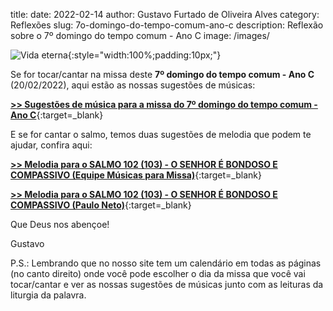 title: 
date: 2022-02-14
author: Gustavo Furtado de Oliveira Alves
category: Reflexões
slug: 7o-domingo-do-tempo-comum-ano-c
description: Reflexão sobre o 7º domingo do tempo comum - Ano C
image: /images/



![Vida eterna](/images/){:style="width:100%;padding:10px;"}



Se for tocar/cantar na missa deste **7º domingo do tempo comum - Ano C** (20/02/2022), aqui estão as nossas sugestões de músicas:

[**>> Sugestões de música para a missa do 7º domingo do tempo comum - Ano C**](https://musicasparamissa.com.br/sugestoes-para/7o-domingo-do-tempo-comum-ano-c){:target=\_blank}

E se for cantar o salmo, temos duas sugestões de melodia que podem te ajudar, confira aqui:

[**>> Melodia para o SALMO 102 (103) - O SENHOR É BONDOSO E COMPASSIVO (Equipe Músicas para Missa)**](https://musicasparamissa.com.br/musica/salmo-102-o-senhor-e/){:target=\_blank}

[**>> Melodia para o SALMO 102 (103) - O SENHOR É BONDOSO E COMPASSIVO (Paulo Neto)**](https://musicasparamissa.com.br/musica/salmo-102-103-o-senhor-e-bondoso-e-compassivo-paulo-neto/){:target=\_blank}

Que Deus nos abençoe!

Gustavo

P.S.: Lembrando que no nosso site tem um calendário em todas as páginas (no canto direito) onde você pode escolher o dia da missa que você vai tocar/cantar e ver as nossas sugestões de músicas junto com as leituras da liturgia da palavra.
